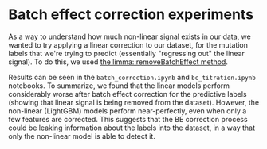 # Batch effect correction experiments

As a way to understand how much non-linear signal exists in our data, we wanted to try applying a linear correction to our dataset, for the mutation labels that we're trying to predict (essentially "regressing out" the linear signal). To do this, we used [the limma::removeBatchEffect method](https://rdrr.io/bioc/limma/src/R/removeBatchEffect.R).

Results can be seen in the `batch_correction.ipynb` and `bc_titration.ipynb` notebooks. To summarize, we found that the linear models perform considerably worse after batch effect correction for the predictive labels (showing that linear signal is being removed from the dataset). However, the non-linear (LightGBM) models perform near-perfectly, even when only a few features are corrected. This suggests that the BE correction process could be leaking information about the labels into the dataset, in a way that only the non-linear model is able to detect it.
